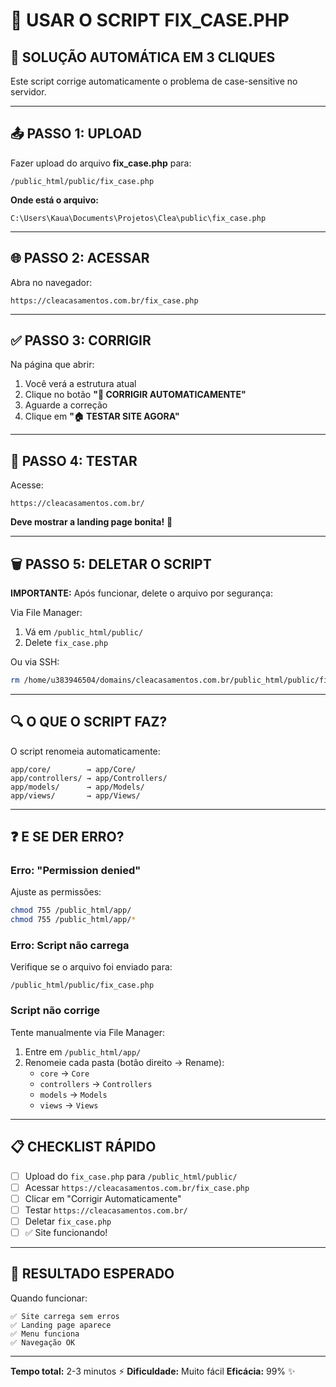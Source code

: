 # 🔧 USAR O SCRIPT FIX_CASE.PHP

## 🎯 SOLUÇÃO AUTOMÁTICA EM 3 CLIQUES

Este script corrige automaticamente o problema de case-sensitive no servidor.

---

## 📤 PASSO 1: UPLOAD

Fazer upload do arquivo **fix_case.php** para:

```
/public_html/public/fix_case.php
```

**Onde está o arquivo:**
```
C:\Users\Kaua\Documents\Projetos\Clea\public\fix_case.php
```

---

## 🌐 PASSO 2: ACESSAR

Abra no navegador:

```
https://cleacasamentos.com.br/fix_case.php
```

---

## ✅ PASSO 3: CORRIGIR

Na página que abrir:

1. Você verá a estrutura atual
2. Clique no botão **"🔧 CORRIGIR AUTOMATICAMENTE"**
3. Aguarde a correção
4. Clique em **"🏠 TESTAR SITE AGORA"**

---

## 🧪 PASSO 4: TESTAR

Acesse:

```
https://cleacasamentos.com.br/
```

**Deve mostrar a landing page bonita!** 🎉

---

## 🗑️ PASSO 5: DELETAR O SCRIPT

**IMPORTANTE:** Após funcionar, delete o arquivo por segurança:

Via File Manager:
1. Vá em `/public_html/public/`
2. Delete `fix_case.php`

Ou via SSH:
```bash
rm /home/u383946504/domains/cleacasamentos.com.br/public_html/public/fix_case.php
```

---

## 🔍 O QUE O SCRIPT FAZ?

O script renomeia automaticamente:

```
app/core/        → app/Core/
app/controllers/ → app/Controllers/
app/models/      → app/Models/
app/views/       → app/Views/
```

---

## ❓ E SE DER ERRO?

### Erro: "Permission denied"

Ajuste as permissões:
```bash
chmod 755 /public_html/app/
chmod 755 /public_html/app/*
```

### Erro: Script não carrega

Verifique se o arquivo foi enviado para:
```
/public_html/public/fix_case.php
```

### Script não corrige

Tente manualmente via File Manager:
1. Entre em `/public_html/app/`
2. Renomeie cada pasta (botão direito → Rename):
   - `core` → `Core`
   - `controllers` → `Controllers`
   - `models` → `Models`
   - `views` → `Views`

---

## 📋 CHECKLIST RÁPIDO

- [ ] Upload do `fix_case.php` para `/public_html/public/`
- [ ] Acessar `https://cleacasamentos.com.br/fix_case.php`
- [ ] Clicar em "Corrigir Automaticamente"
- [ ] Testar `https://cleacasamentos.com.br/`
- [ ] Deletar `fix_case.php`
- [ ] ✅ Site funcionando!

---

## 🎉 RESULTADO ESPERADO

Quando funcionar:

```
✅ Site carrega sem erros
✅ Landing page aparece
✅ Menu funciona
✅ Navegação OK
```

---

**Tempo total:** 2-3 minutos ⚡
**Dificuldade:** Muito fácil
**Eficácia:** 99% ✨
